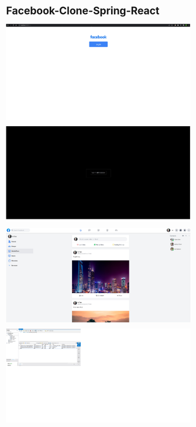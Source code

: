# Facebook-Clone-Spring-React

![alt text](https://github.com/taroserigano/Facebook-Clone-Spring-React/blob/main/facebook-clone-frontend/pics/0.jpg)

![alt text](https://github.com/taroserigano/Facebook-Clone-Spring-React/blob/main/facebook-clone-frontend/pics/00.jpg)


![alt text](https://github.com/taroserigano/Facebook-Clone-Spring-React/blob/main/facebook-clone-frontend/pics/1.jpg)


![alt text](https://github.com/taroserigano/Facebook-Clone-Spring-React/blob/main/facebook-clone-frontend/pics/2.jpg)
